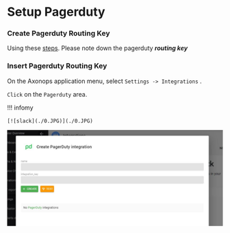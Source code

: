 # Setup Pagerduty


###  Create Pagerduty Routing Key

Using these [steps][1]. Please note down the pagerduty ***routing key***

[1]: https://support.pagerduty.com/docs/services-and-integrations


### Insert Pagerduty Routing Key

On the Axonops application menu, select `Settings -> Integrations` .

`Click` on the `Pagerduty` area.

!!! infomy 

    [![slack](./0.JPG)](./0.JPG)
    

 

[![Routing key](./pd.JPG)](./pd.JPG)

